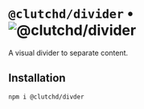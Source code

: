 # `@clutchd/divider` • ![@clutchd/divider](https://img.shields.io/bundlejs/size/@clutchd/divider)

A visual divider to separate content.

## Installation

```sh
npm i @clutchd/divder
```
